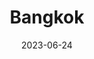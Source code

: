 ---
title: "Bangkok"
cc-type: city
country:
  - Thailand
date: 2023-06-24
hashtag: bangkok
tags:
  - city
  - Thailand
---